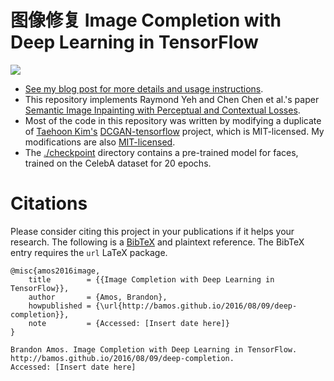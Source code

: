 # 图像修复  Image Completion with Deep Learning in TensorFlow

![](/completion.compressed.gif)

+ [See my blog post for more details and usage instructions](http://bamos.github.io/2016/08/09/deep-completion/).
+ This repository implements Raymond Yeh and Chen Chen et al.'s paper
  [Semantic Image Inpainting with Perceptual and Contextual Losses](https://arxiv.org/abs/1607.07539).
+ Most of the code in this repository was written by modifying a
  duplicate of [Taehoon Kim's](http://carpedm20.github.io/)
  [DCGAN-tensorflow](https://github.com/carpedm20/DCGAN-tensorflow) project,
  which is MIT-licensed.
  My modifications are also [MIT-licensed](./LICENSE).
+ The [./checkpoint](./checkpoint) directory contains a pre-trained
  model for faces, trained on the CelebA dataset for 20 epochs.

# Citations

Please consider citing this project in your
publications if it helps your research.
The following is a [BibTeX](http://www.bibtex.org/)
and plaintext reference.
The BibTeX entry requires the `url` LaTeX package.

```
@misc{amos2016image,
    title        = {{Image Completion with Deep Learning in TensorFlow}},
    author       = {Amos, Brandon},
    howpublished = {\url{http://bamos.github.io/2016/08/09/deep-completion}},
    note         = {Accessed: [Insert date here]}
}

Brandon Amos. Image Completion with Deep Learning in TensorFlow.
http://bamos.github.io/2016/08/09/deep-completion.
Accessed: [Insert date here]
```
